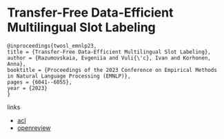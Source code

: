 # Transfer-Free Data-Efficient Multilingual Slot Labeling

```
@inproceedings{twosl_emnlp23,
title = {Transfer-Free Data-Efficient Multilingual Slot Labeling},
author = {Razumovskaia, Evgeniia and Vuli{\'c}, Ivan and Korhonen, Anna},
booktitle = {Proceedings of the 2023 Conference on Empirical Methods in Natural Language Processing (EMNLP)},
pages = {6041--6055},
year = {2023}
}
```

links
- [acl](https://aclanthology.org/2023.emnlp-main.369)
- [openreview](https://openreview.net/forum?id=eEV5S2EIp9)
